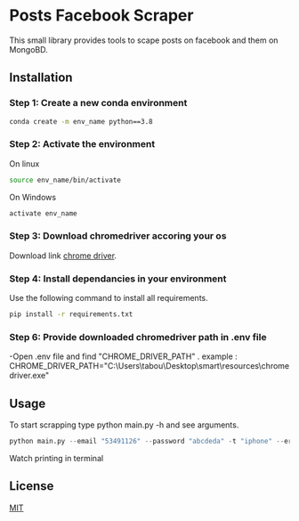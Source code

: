 
# Posts Facebook Scraper

This small library provides tools to scape posts on facebook and them on MongoBD.

## Installation

### Step 1: Create a new conda environment

```bash
conda create -m env_name python==3.8
```

### Step 2: Activate the environment

On linux

```bash
source env_name/bin/activate
```

On Windows

```bash
activate env_name
```

### Step 3: Download chromedriver accoring your os

Download link [chrome driver](https://chromedriver.chromium.org/downloads). 

### Step 4: Install dependancies in your environment

Use the following command to install all requirements.

```bash
pip install -r requirements.txt
```


### Step 6: Provide downloaded chromedriver path in .env file

-Open .env file and find "CHROME_DRIVER_PATH" .
example : CHROME_DRIVER_PATH="C:\\Users\\tabou\\Desktop\\smart\\resources\\chromedriver.exe"


## Usage

To start scrapping type python main.py -h and see arguments.

```python
python main.py --email "53491126" --password "abcdeda" -t "iphone" --erase_exist False
```

Watch printing in terminal

## License

[MIT](https://choosealicense.com/licenses/mit/)